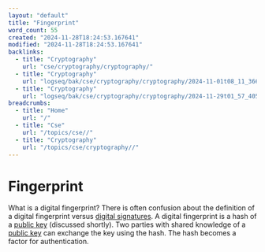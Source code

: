 ```yaml
---
layout: "default"
title: "Fingerprint"
word_count: 55
created: "2024-11-28T18:24:53.167641"
modified: "2024-11-28T18:24:53.167641"
backlinks:
  - title: "Cryptography"
    url: "cse/cryptography/cryptography/"
  - title: "Cryptography"
    url: "logseq/bak/cse/cryptography/cryptography/2024-11-01t08_11_36626zdesktop/"
  - title: "Cryptography"
    url: "logseq/bak/cse/cryptography/cryptography/2024-11-29t01_57_40576zdesktop/"
breadcrumbs:
  - title: "Home"
    url: "/"
  - title: "Cse"
    url: "/topics/cse//"
  - title: "Cryptography"
    url: "/topics/cse/cryptography//"
---
```

# Fingerprint

What is a digital fingerprint?
There is often confusion about the definition of a digital fingerprint versus [digital signatures](docs/cse/cryptography/digital-signatures/index/).
A digital fingerprint is a hash of a [public key](docs/cse/cryptography/public-key/index/) (discussed shortly).
Two parties with shared knowledge of a [public key](docs/cse/cryptography/public-key/index/) can exchange the key using the hash. The hash becomes a factor for authentication.
